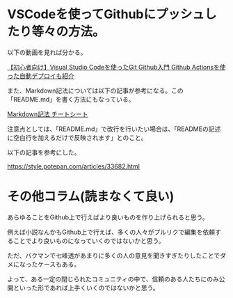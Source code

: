 # VSCodeを使ってGithubにプッシュしたり等々の方法。

以下の動画を見れば分かる。

[【初心者向け】Visual Studio Codeを使ったGit Github入門 Github Actionsを使った自動デプロイも紹介](https://youtu.be/hdpMw3hyQq4)

また、Markdown記法については以下の記事が参考になる。この「README.md」を書く方法にもなっている。

[Markdown記法 チートシート](https://qiita.com/Qiita/items/c686397e4a0f4f11683d)

注意点としては、「README.md」で改行を行いたい場合は、「READMEの記述に空白行を加えるだけで反映されます」とのこと。

以下の記事を参考にした。

https://style.potepan.com/articles/33682.html

# その他コラム(読まなくて良い)

あらゆることをGithub上で行えばより良いものを作り上げられると思う。

例えば小説なんかもGithub上で行えば、多くの人々がプルリクで編集を依頼することでより良いものになっていくのではないかと思う。

ただ、バクマンで七峰透があまりに多くの人の意見を聞きすぎたりしたことでダメになったケースもある。

よって、ある一定の閉じられたコミュニティの中で、信頼のある人たちにのみ公開といった形であれば上手くいくのではないかと思う。
